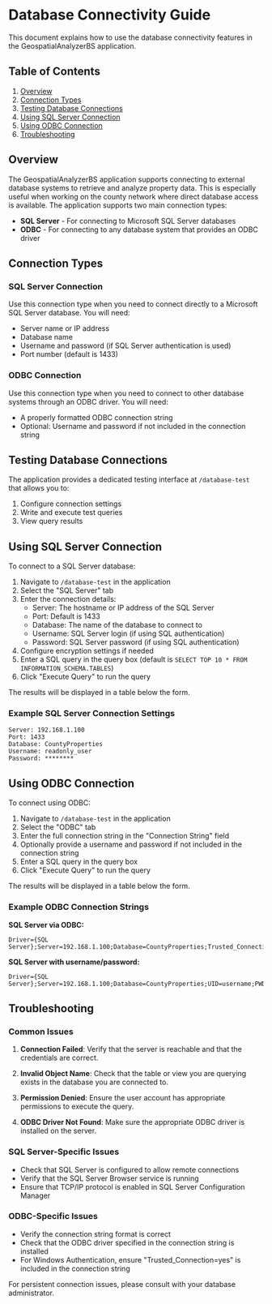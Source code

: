 # Database Connectivity Guide

This document explains how to use the database connectivity features in the GeospatialAnalyzerBS application.

## Table of Contents
1. [Overview](#overview)
2. [Connection Types](#connection-types)
3. [Testing Database Connections](#testing-database-connections)
4. [Using SQL Server Connection](#using-sql-server-connection)
5. [Using ODBC Connection](#using-odbc-connection)
6. [Troubleshooting](#troubleshooting)

## Overview

The GeospatialAnalyzerBS application supports connecting to external database systems to retrieve and analyze property data. This is especially useful when working on the county network where direct database access is available. The application supports two main connection types:

- **SQL Server** - For connecting to Microsoft SQL Server databases
- **ODBC** - For connecting to any database system that provides an ODBC driver

## Connection Types

### SQL Server Connection

Use this connection type when you need to connect directly to a Microsoft SQL Server database. You will need:
- Server name or IP address
- Database name
- Username and password (if SQL Server authentication is used)
- Port number (default is 1433)

### ODBC Connection

Use this connection type when you need to connect to other database systems through an ODBC driver. You will need:
- A properly formatted ODBC connection string
- Optional: Username and password if not included in the connection string

## Testing Database Connections

The application provides a dedicated testing interface at `/database-test` that allows you to:

1. Configure connection settings
2. Write and execute test queries
3. View query results

## Using SQL Server Connection

To connect to a SQL Server database:

1. Navigate to `/database-test` in the application
2. Select the "SQL Server" tab
3. Enter the connection details:
   - Server: The hostname or IP address of the SQL Server
   - Port: Default is 1433
   - Database: The name of the database to connect to
   - Username: SQL Server login (if using SQL authentication)
   - Password: SQL Server password (if using SQL authentication)
4. Configure encryption settings if needed
5. Enter a SQL query in the query box (default is `SELECT TOP 10 * FROM INFORMATION_SCHEMA.TABLES`)
6. Click "Execute Query" to run the query

The results will be displayed in a table below the form.

### Example SQL Server Connection Settings

```
Server: 192.168.1.100
Port: 1433
Database: CountyProperties
Username: readonly_user
Password: ********
```

## Using ODBC Connection

To connect using ODBC:

1. Navigate to `/database-test` in the application
2. Select the "ODBC" tab
3. Enter the full connection string in the "Connection String" field
4. Optionally provide a username and password if not included in the connection string
5. Enter a SQL query in the query box
6. Click "Execute Query" to run the query

The results will be displayed in a table below the form.

### Example ODBC Connection Strings

**SQL Server via ODBC:**
```
Driver={SQL Server};Server=192.168.1.100;Database=CountyProperties;Trusted_Connection=yes;
```

**SQL Server with username/password:**
```
Driver={SQL Server};Server=192.168.1.100;Database=CountyProperties;UID=username;PWD=password;
```

## Troubleshooting

### Common Issues

1. **Connection Failed**: Verify that the server is reachable and that the credentials are correct.

2. **Invalid Object Name**: Check that the table or view you are querying exists in the database you are connected to.

3. **Permission Denied**: Ensure the user account has appropriate permissions to execute the query.

4. **ODBC Driver Not Found**: Make sure the appropriate ODBC driver is installed on the server.

### SQL Server-Specific Issues

- Check that SQL Server is configured to allow remote connections
- Verify that the SQL Server Browser service is running
- Ensure that TCP/IP protocol is enabled in SQL Server Configuration Manager

### ODBC-Specific Issues

- Verify the connection string format is correct
- Check that the ODBC driver specified in the connection string is installed
- For Windows Authentication, ensure "Trusted_Connection=yes" is included in the connection string

For persistent connection issues, please consult with your database administrator.
